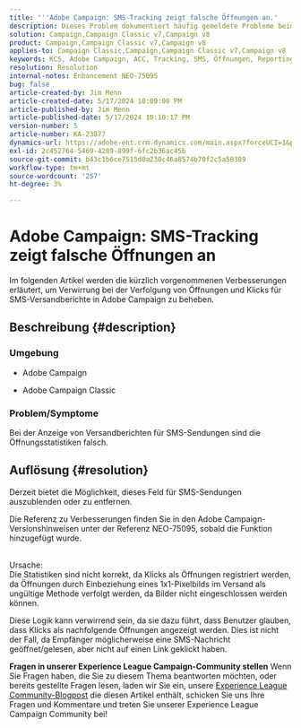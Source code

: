 ```yaml
---
title: '''Adobe Campaign: SMS-Tracking zeigt falsche Öffnungen an.'
description: Dieses Problem dokumentiert häufig gemeldete Probleme beim SMS-Versand-Tracking, insbesondere falsche Öffnungen in Versandberichten.
solution: Campaign,Campaign Classic v7,Campaign v8
product: Campaign,Campaign Classic v7,Campaign v8
applies-to: Campaign Classic,Campaign,Campaign Classic v7,Campaign v8
keywords: KCS, Adobe Campaign, ACC, Tracking, SMS, Öffnungen, Reporting, AC, Adobe Campaign Classic, FAQ
resolution: Resolution
internal-notes: Enhancement NEO-75095
bug: false
article-created-by: Jim Menn
article-created-date: 5/17/2024 10:09:00 PM
article-published-by: Jim Menn
article-published-date: 5/17/2024 10:10:17 PM
version-number: 5
article-number: KA-23877
dynamics-url: https://adobe-ent.crm.dynamics.com/main.aspx?forceUCI=1&pagetype=entityrecord&etn=knowledgearticle&id=331bab0d-9a14-ef11-9f8a-6045bd006268
exl-id: 2c452764-5469-4289-899f-6fc2b36ac45b
source-git-commit: b43c1b6ce7515d0a230c46a8574b70f2c5a58389
workflow-type: tm+mt
source-wordcount: '257'
ht-degree: 3%

---
```


# Adobe Campaign: SMS-Tracking zeigt falsche Öffnungen an


Im folgenden Artikel werden die kürzlich vorgenommenen Verbesserungen erläutert, um Verwirrung bei der Verfolgung von Öffnungen und Klicks für SMS-Versandberichte in Adobe Campaign zu beheben.

## Beschreibung {#description}


### Umgebung

- Adobe Campaign


- Adobe Campaign Classic




### Problem/Symptome

Bei der Anzeige von Versandberichten für SMS-Sendungen sind die Öffnungsstatistiken falsch.


## Auflösung {#resolution}


Derzeit bietet die Möglichkeit, dieses Feld für SMS-Sendungen auszublenden oder zu entfernen.

Die Referenz zu Verbesserungen finden Sie in den Adobe Campaign-Versionshinweisen unter der Referenz NEO-75095, sobald die Funktion hinzugefügt wurde.


<br>Ursache:<br>
Die Statistiken sind nicht korrekt, da Klicks als Öffnungen registriert werden, da Öffnungen durch Einbeziehung eines 1x1-Pixelbilds im Versand als ungültige Methode verfolgt werden, da Bilder nicht eingeschlossen werden können.

Diese Logik kann verwirrend sein, da sie dazu führt, dass Benutzer glauben, dass Klicks als nachfolgende Öffnungen angezeigt werden. Dies ist nicht der Fall, da Empfänger möglicherweise eine SMS-Nachricht geöffnet/gelesen, aber nicht auf einen Link geklickt haben.




<b>Fragen in unserer Experience League Campaign-Community stellen</b>
Wenn Sie Fragen haben, die Sie zu diesem Thema beantworten möchten, oder bereits gestellte Fragen lesen, laden wir Sie ein, unsere [Experience League Community-Blogpost](https://experienceleaguecommunities.adobe.com/t5/adobe-campaign-classic-blogs/introducing-top-kcs-articles-curated-for-your-troubleshooting/bc-p/672426#M132 "Link folgen") die diesen Artikel enthält, schicken Sie uns Ihre Fragen und Kommentare und treten Sie unserer Experience League Campaign Community bei!
